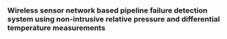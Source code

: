 ### Wireless sensor network based pipeline failure detection system using non-intrusive relative pressure and differential temperature measurements